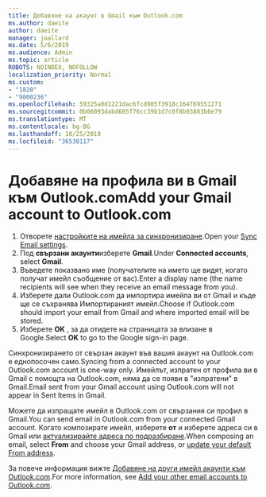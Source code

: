 ```yaml
---
title: Добавяне на акаунт в Gmail към Outlook.com
ms.author: daeite
author: daeite
manager: joallard
ms.date: 5/6/2019
ms.audience: Admin
ms.topic: article
ROBOTS: NOINDEX, NOFOLLOW
localization_priority: Normal
ms.custom:
- "1820"
- "9000236"
ms.openlocfilehash: 59325a0d1221dac6fcd905f3918c164f69551271
ms.sourcegitcommit: 0b06093dabd685f76cc39b1d7c0f8b03883b6e79
ms.translationtype: MT
ms.contentlocale: bg-BG
ms.lasthandoff: 10/25/2019
ms.locfileid: "36538117"
---
```

# <a name="add-your-gmail-account-to-outlookcom"></a><span data-ttu-id="ac8cd-102">Добавяне на профила ви в Gmail към Outlook.com</span><span class="sxs-lookup"><span data-stu-id="ac8cd-102">Add your Gmail account to Outlook.com</span></span>

1. <span data-ttu-id="ac8cd-103">Отворете [настройките на имейла за синхронизиране](https://go.microsoft.com/fwlink/?linkid=875264).</span><span class="sxs-lookup"><span data-stu-id="ac8cd-103">Open your [Sync Email settings](https://go.microsoft.com/fwlink/?linkid=875264).</span></span>
2. <span data-ttu-id="ac8cd-104">Под **свързани акаунти**изберете **Gmail**.</span><span class="sxs-lookup"><span data-stu-id="ac8cd-104">Under **Connected accounts**, select **Gmail**.</span></span>
3. <span data-ttu-id="ac8cd-105">Въведете показвано име (получателите на името ще видят, когато получат имейл съобщение от вас).</span><span class="sxs-lookup"><span data-stu-id="ac8cd-105">Enter a display name (the name recipients will see when they receive an email message from you).</span></span>
4. <span data-ttu-id="ac8cd-106">Изберете дали Outlook.com да импортира имейла ви от Gmail и къде ще се съхранява Импортираният имейл.</span><span class="sxs-lookup"><span data-stu-id="ac8cd-106">Choose if Outlook.com should import your email from Gmail and where imported email will be stored.</span></span>
5. <span data-ttu-id="ac8cd-107">Изберете **OK** , за да отидете на страницата за влизане в Google.</span><span class="sxs-lookup"><span data-stu-id="ac8cd-107">Select **OK** to go to the Google sign-in page.</span></span>

<span data-ttu-id="ac8cd-108">Синхронизирането от свързан акаунт във вашия акаунт на Outlook.com е еднопосочен само.</span><span class="sxs-lookup"><span data-stu-id="ac8cd-108">Syncing from a connected account to your Outlook.com account is one-way only.</span></span> <span data-ttu-id="ac8cd-109">Имейлът, изпратен от профила ви в Gmail с помощта на Outlook.com, няма да се появи в "изпратени" в Gmail.</span><span class="sxs-lookup"><span data-stu-id="ac8cd-109">Email sent from your Gmail account using Outlook.com will not appear in Sent Items in Gmail.</span></span>

<span data-ttu-id="ac8cd-110">Можете да изпращате имейл в Outlook.com от свързания си профил в Gmail.</span><span class="sxs-lookup"><span data-stu-id="ac8cd-110">You can send email in Outlook.com from your connected Gmail account.</span></span> <span data-ttu-id="ac8cd-111">Когато композирате имейл, изберете **от** и изберете адреса си в Gmail или [актуализирайте адреса по подразбиране](https://go.microsoft.com/fwlink/?linkid=875264).</span><span class="sxs-lookup"><span data-stu-id="ac8cd-111">When composing an email, select **From** and choose your Gmail address, or [update your default From address](https://go.microsoft.com/fwlink/?linkid=875264).</span></span>

<span data-ttu-id="ac8cd-112">За повече информация вижте [Добавяне на други имейл акаунти към Outlook.com](https://support.office.com/article/c5224df4-5885-4e79-91ba-523aa743f0ba?wt.mc_id=Office_Outlook_com_Alchemy).</span><span class="sxs-lookup"><span data-stu-id="ac8cd-112">For more information, see [Add your other email accounts to Outlook.com](https://support.office.com/article/c5224df4-5885-4e79-91ba-523aa743f0ba?wt.mc_id=Office_Outlook_com_Alchemy).</span></span>